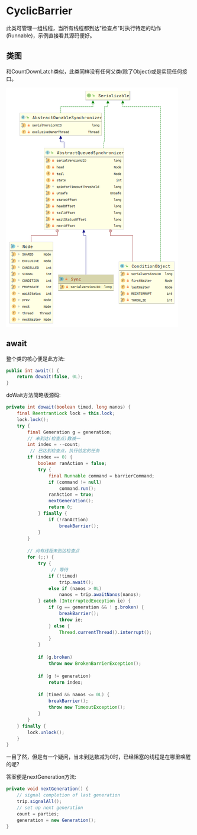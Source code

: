 # CyclicBarrier

此类可管理一组线程，当所有线程都到达"检查点"时执行特定的动作(Runnable)，示例直接看其源码便好。

## 类图

和CountDownLatch类似，此类同样没有任何父类(除了Object)或是实现任何接口。

![image-20200408173143604](CyclicBarrier.resource/image-20200408173143604.png)

## await

整个类的核心便是此方法:

```java
public int await() {
    return dowait(false, 0L);
}
```

doWait方法简略版源码:

```java
private int dowait(boolean timed, long nanos) {
    final ReentrantLock lock = this.lock;
    lock.lock();
    try {
        final Generation g = generation;
        // 未到达(检查点)数减一
        int index = --count;
         // 已达到检查点，执行给定的任务
        if (index == 0) {
            boolean ranAction = false;
            try {
                final Runnable command = barrierCommand;
                if (command != null)
                    command.run();
                ranAction = true;
                nextGeneration();
                return 0;
            } finally {
                if (!ranAction)
                    breakBarrier();
            }
        }

        // 尚有线程未到达检查点
        for (;;) {
            try {
                 // 等待
                if (!timed)
                    trip.await();
                else if (nanos > 0L)
                    nanos = trip.awaitNanos(nanos);
            } catch (InterruptedException ie) {
                if (g == generation && ! g.broken) {
                    breakBarrier();
                    throw ie;
                } else {
                    Thread.currentThread().interrupt();
                }
            }

            if (g.broken)
                throw new BrokenBarrierException();

            if (g != generation)
                return index;

            if (timed && nanos <= 0L) {
                breakBarrier();
                throw new TimeoutException();
            }
        }
    } finally {
        lock.unlock();
    }
}
```

一目了然，但是有一个疑问，当未到达数减为0时，已经阻塞的线程是在哪里唤醒的呢?

答案便是nextGeneration方法:

```java
private void nextGeneration() {
    // signal completion of last generation
    trip.signalAll();
    // set up next generation
    count = parties;
    generation = new Generation();
}
```

